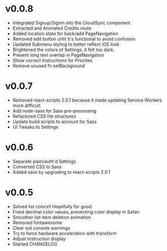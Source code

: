 # v0.0.8
- Integrated Signup/Signin into the CloudSync component
- Extracted and Animated Credits route
- Added location state for back/add PageNavigation
- Removed edit button until it's functional to avoid confusion
- Updated Submenu styling to better reflect iOS look
- Brightened the colors of Settings, it felt too dark.
- Prevent long text overlap in PageNavigation
- Show correct Instructions for Priorites
- Remove unused fn setBackground

# v0.0.7
- Removed react-scripts 2.0.1 because it made updating Service Workers more difficult
- Add node-sass for Sass pre-processing
- Refactored CSS file structures
- Update build scripts to account for Sass
- UI Tweaks to Settings

# v0.0.6
- Separate plain/auth'd Settings
- Converted CSS to Sass
- Added sass by upgrading to react-scripts 2.0.1

# v0.0.5
- Solved list colors!! Hopefully for good.
- Fixed decimal color values, preventing color display in Safari
- Smoother list-item deletion animation
- Removed fontawesome
- Clear out console warnings
- Try to force hardware acceleration with transform
- Adjust Instruction display
- Started CHANGELOG
